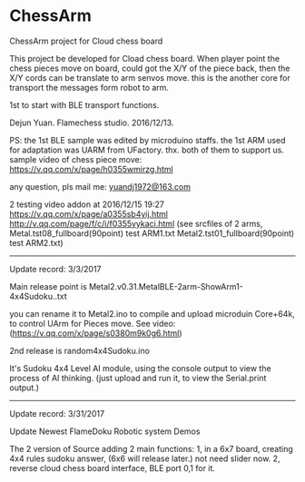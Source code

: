 # ChessArm
ChessArm project for Cloud chess board

This project be developed for Cload chess board. When player point the chess pieces move on board, could got the X/Y of the piece back, then the X/Y cords can be translate to arm senvos move. this is the another core for transport the messages form robot to arm.

1st to start with BLE transport functions.

Dejun Yuan.
Flamechess studio.
2016/12/13.

PS:
the 1st BLE sample was edited 
by microduino staffs.
the 1st ARM used for adaptation was UARM from UFactory.
thx. both of them to support us.
sample video of chess piece move: https://v.qq.com/x/page/h0355wmirzg.html

any question, pls mail me: 
yuandj1972@163.com

2 testing video addon at 2016/12/15 19:27
https://v.qq.com/x/page/a0355sb4yij.html 
http://v.qq.com/page/f/c/i/f0355vykaci.html
(see srcfiles of 2 arms, 
 Metal.tst08_fullboard(90point) test ARM1.txt
 Metal2.tst01_fullboard(90point) test ARM2.txt)

---------------------
Update record: 3/3/2017

Main release point is Metal2.v0.31.MetalBLE-2arm-ShowArm1-4x4Sudoku..txt 

  you can rename it to Metal2.ino to compile and upload microduin Core+64k, to control UArm for Pieces move.
  See video: (https://v.qq.com/x/page/s0380m9k0g6.html)
  
2nd release is random4x4Sudoku.ino

  It's Sudoku 4x4 Level AI module, using the console output to view the process of AI thinking.
  (just upload and run it, to view the Serial.print output.)

---------------------
Update record: 3/31/2017

Update Newest FlameDoku Robotic system Demos

  The 2 version of Source adding 2 main functions:
1, in a 6x7 board, creating 4x4 rules sudoku answer, (6x6 will release later.) not need slider now.
2, reverse cloud chess board interface, BLE port 0,1 for it.
